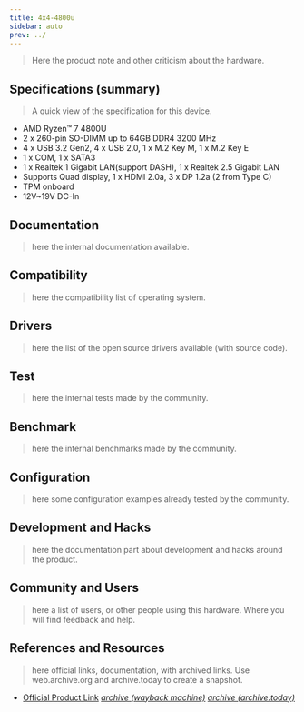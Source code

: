 ```yaml
---
title: 4x4-4800u
sidebar: auto
prev: ../
---
```


> Here the product note and other criticism about the hardware.

## Specifications (summary)

> A quick view of the specification for this device.

 * AMD Ryzen™ 7 4800U
 * 2 x 260-pin SO-DIMM up to 64GB DDR4 3200 MHz
 * 4 x USB 3.2 Gen2, 4 x USB 2.0, 1 x M.2 Key M, 1 x M.2 Key E
 * 1 x COM, 1 x SATA3
 * 1 x Realtek 1 Gigabit LAN(support DASH), 1 x Realtek 2.5 Gigabit LAN
 * Supports Quad display, 1 x HDMI 2.0a, 3 x DP 1.2a (2 from Type C)
 * TPM onboard
 * 12V~19V DC-In

## Documentation

> here the internal documentation available.

## Compatibility

> here the compatibility list of operating system.

## Drivers

> here the list of the open source drivers available (with source
> code).

## Test

> here the internal tests made by the community.

## Benchmark

> here the internal benchmarks made by the community.

## Configuration

> here some configuration examples already tested by the community.

## Development and Hacks

> here the documentation part about development and hacks around the
> product.

## Community and Users

> here a list of users, or other people using this hardware. Where you
> will find feedback and help.

## References and Resources

> here official links, documentation, with archived links. Use
> web.archive.org and archive.today to create a snapshot.

 * [Official Product Link](https://www.asrockind.com/en-gb/4X4-4800U)
   [*archive (wayback machine)*](https://web.archive.org/save/https://www.asrockind.com/en-gb/4X4-4800U)
   [*archive (archive.today)*](https://archive.ph/wip/L89a8)
